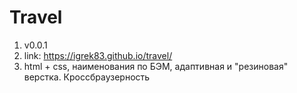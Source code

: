 # Travel
1. v0.0.1
2. link: https://igrek83.github.io/travel/
3. html + css, наименования по БЭМ, адаптивная и "резиновая" верстка. Кроссбраузерность